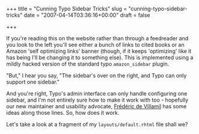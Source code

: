 +++
title = "Cunning Typo Sidebar Tricks"
slug = "cunning-typo-sidebar-tricks"
date = "2007-04-14T03:36:16+00:00"
draft = false

+++

If you're reading this on the website rather than through a feedreader and you look to the left you'll see either a bunch of links to cited books or an Amazon 'self optimizing links' banner (though, if it keeps 'optimizing' like it has being I'll be changing it to something else). This is implemented using a mildly hacked version of the standard typo `amazon_sidebar` plugin.

"But," I hear you say, "The sidebar's over on the right, and Typo can only support one sidebar."

And you're right, Typo's admin interface can only handle configuring one sidebar, and I'm not entirely sure how to make it work with too - hopefully our new maintainer and usability advocate, [Fr&eacute;d&eacute;ric de Villamil](http://fredericdevillamil.com/) has some ideas along those lines. So, how does it work.

Let's take a look at a fragment of my `layouts/default.rhtml` file shall we?
